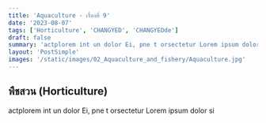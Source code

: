 ```yaml
---
title: 'Aquaculture - เรื่องที่ 9'
date: '2023-08-07'
tags: ['Horticulture', 'CHANGYED', 'CHANGYEDde']
draft: false
summary: 'actplorem int un dolor Ei, pne t orsectetur Lorem ipsum dolor si'
layout: 'PostSimple'
images: '/static/images/02_Aquaculture_and_fishery/Aquaculture.jpg'
---
```


## พืชสวน (Horticulture)
actplorem int un dolor Ei, pne t orsectetur Lorem ipsum dolor si
